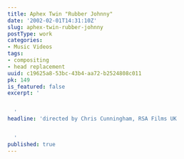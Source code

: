 ```yaml
---
title: Aphex Twin "Rubber Johnny"
date: '2002-02-01T14:31:10Z'
slug: aphex-twin-rubber-johnny
postType: work
categories:
- Music Videos
tags:
- compositing
- head replacement
uuid: c19625a8-53bc-43b4-aa72-b2524808c011
pk: 149
is_featured: false
excerpt: '


  '
headline: 'directed by Chris Cunningham, RSA Films UK


  '
published: true
---
```




